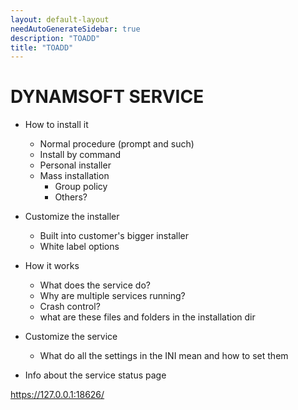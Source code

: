 ```yaml
---
layout: default-layout
needAutoGenerateSidebar: true
description: "TOADD"
title: "TOADD"
---
```


# DYNAMSOFT SERVICE

* How to install it
    - Normal procedure (prompt and such)
    - Install by command
    - Personal installer
    - Mass installation
        - Group policy
        - Others?
* Customize the installer
    - Built into customer's bigger installer
    - White label options

* How it works
    - What does the service do?
    - Why are multiple services running?
    - Crash control?
    - what are these files and folders in the installation dir
* Customize the service
    - What do all the settings in the INI mean and how to set them
* Info about the service status page

https://127.0.0.1:18626/
